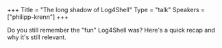 +++
Title = "The long shadow of Log4Shell"
Type = "talk"
Speakers = ["philipp-krenn"]
+++

Do you still remember the "fun" Log4Shell was? Here's a quick recap and why it's still relevant.
